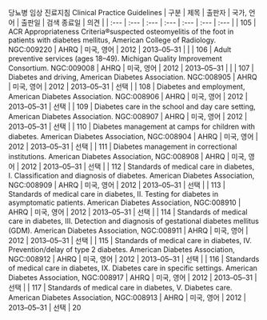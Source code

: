 당뇨병 임상 진료지침 Clinical Practice Guidelines
| 구분 | 제목 | 출판자 | 국가, 언어 | 출판일 | 검색 종료일 | 의견 |
| :--- | :--- | :--- | :--- | :--- | :--- | :--- |
| 105 | ACR Appropriateness Criteria®suspected osteomyelitis of the foot in patients with diabetes mellitus, American College of Radiology. NGC:009220 | AHRQ | 미국, 영어 | 2012 | 2013–05–31 | |
| 106 | Adult preventive services (ages 18–49). Michigan Quality Improvement Consortium. NGC:009008 | AHRQ | 미국, 영어 | 2012 | 2013–05–31 | |
| 107 | Diabetes and driving, American Diabetes Association. NGC:008905 | AHRQ | 미국, 영어 | 2012 | 2013–05–31 | 선택 |
| 108 | Diabetes and employment, American Diabetes Association. NGC:008906 | AHRQ | 미국, 영어 | 2012 | 2013–05–31 | 선택 |
| 109 | Diabetes care in the school and day care setting, American Diabetes Association. NGC:008907 | AHRQ | 미국, 영어 | 2012 | 2013–05–31 | 선택 |
| 110 | Diabetes management at camps for children with diabetes. American Diabetes Association, NGC:008904 | AHRQ | 미국, 영어 | 2012 | 2013–05–31 | 선택 |
| 111 | Diabetes management in correctional institutions. American Diabetes Association, NGC:008908 | AHRQ | 미국, 영어 | 2012 | 2013–05–31 | 선택 |
| 112 | Standards of medical care in diabetes, I. Classification and diagnosis of diabetes. American Diabetes Association, NGC:008909 | AHRQ | 미국, 영어 | 2012 | 2013–05–31 | 선택 |
| 113 | Standards of medical care in diabetes, II. Testing for diabetes in asymptomatic patients. American Diabetes Association, NGC:008910 | AHRQ | 미국, 영어 | 2012 | 2013–05–31 | 선택 |
| 114 | Standards of medical care in diabetes, III. Detection and diagnosis of gestational diabetes mellitus (GDM). American Diabetes Association, NGC:008911 | AHRQ | 미국, 영어 | 2012 | 2013–05–31 | 선택 |
| 115 | Standards of medical care in diabetes, IV. Prevention/delay of type 2 diabetes. American Diabetes Association, NGC:008912 | AHRQ | 미국, 영어 | 2012 | 2013–05–31 | 선택 |
| 116 | Standards of medical care in diabetes, IX. Diabetes care in specific settings. American Diabetes Association, NGC:008917 | AHRQ | 미국, 영어 | 2012 | 2013–05–31 | 선택 |
| 117 | Standards of medical care in diabetes, V. Diabetes care. American Diabetes Association, NGC:008913 | AHRQ | 미국, 영어 | 2012 | 2013–05–31 | 선택 |
<PAGE>20